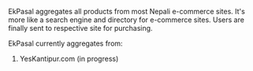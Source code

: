 EkPasal aggregates all products from most Nepali e-commerce sites. It's more like a search engine and directory for e-commerce sites.
Users are finally sent to respective site for purchasing.

EkPasal currently aggregates from:
1. YesKantipur.com (in progress)

